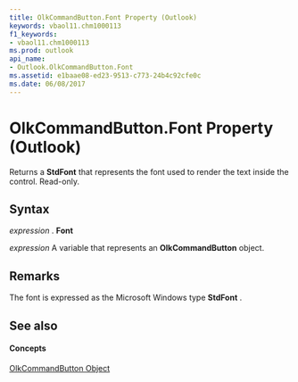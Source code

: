 ```yaml
---
title: OlkCommandButton.Font Property (Outlook)
keywords: vbaol11.chm1000113
f1_keywords:
- vbaol11.chm1000113
ms.prod: outlook
api_name:
- Outlook.OlkCommandButton.Font
ms.assetid: e1baae08-ed23-9513-c773-24b4c92cfe0c
ms.date: 06/08/2017
---
```



# OlkCommandButton.Font Property (Outlook)

Returns a **StdFont** that represents the font used to render the text inside the control. Read-only.


## Syntax

 _expression_ . **Font**

 _expression_ A variable that represents an **OlkCommandButton** object.


## Remarks

The font is expressed as the Microsoft Windows type **StdFont** .


## See also


#### Concepts


[OlkCommandButton Object](olkcommandbutton-object-outlook.md)


